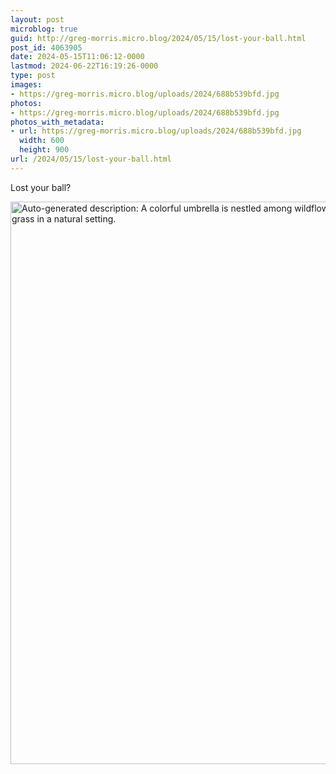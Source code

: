```yaml
---
layout: post
microblog: true
guid: http://greg-morris.micro.blog/2024/05/15/lost-your-ball.html
post_id: 4063905
date: 2024-05-15T11:06:12-0000
lastmod: 2024-06-22T16:19:26-0000
type: post
images:
- https://greg-morris.micro.blog/uploads/2024/688b539bfd.jpg
photos:
- https://greg-morris.micro.blog/uploads/2024/688b539bfd.jpg
photos_with_metadata:
- url: https://greg-morris.micro.blog/uploads/2024/688b539bfd.jpg
  width: 600
  height: 900
url: /2024/05/15/lost-your-ball.html
---
```

Lost your ball?

<img src="uploads/2024/688b539bfd.jpg" width="600" height="900" alt="Auto-generated description: A colorful umbrella is nestled among wildflowers and tall grass in a natural setting.">
